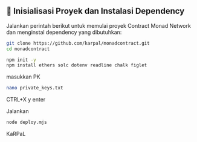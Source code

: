 ## 🔧 Inisialisasi Proyek dan Instalasi Dependency

Jalankan perintah berikut untuk memulai proyek Contract Monad Network dan menginstal dependency yang dibutuhkan:
```bash
git clone https://github.com/karpal/monadcontract.git
cd monadcontract
```
```bash
npm init -y
npm install ethers solc dotenv readline chalk figlet
```
masukkan PK
```bash
nano private_keys.txt
```
CTRL+X y enter

Jalankan

```bash
node deploy.mjs
```

KaRPaL
